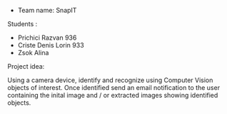 - Team name: SnapIT 

Students :

- Prichici Razvan     936
- Criste Denis Lorin  933
- Zsok Alina



Project idea:

  Using a camera device, identify and recognize using Computer Vision objects of interest. Once identified send an email notification
  to the user containing the inital image and / or extracted images showing identified objects.
